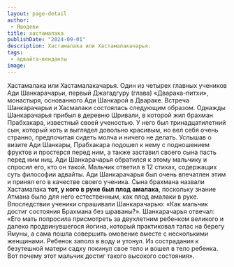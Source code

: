 ```yaml
---
layout: page-detail
author:
 - Яшодеви
title: хастамалака
publishDate: "2024-09-01"
description: Хастамалака или Хастамалакачарья.
tags:
 - адвайта-венданты
image: 
---
```


Хастамалака или Хастамалакачарья.
Один из четырех главных учеников Ади Шанкарачарьи, первый Джагадгуру (глава) «Дварака-питхи», монастыря, основанного Ади Шанкарой в Двараке. Встреча Шанкарачарьи и Хасмалаки состоялась следующим образом. Однажды Шанкарачарья прибыл в деревню Шривали, в которой жил брахман Прабхакара, известный своей ученостью. У него был тринадцатилетний сын, который хоть и выглядел довольно красивым, но вел себя очень странно, предпочитая сидеть молча и ничего не делать. Услышав о визите Ади Шанкары, Прабхакара подошел к нему с подношением фруктов и простерся перед ним, а также заставил своего сына пасть перед ним ниц. Ади Шанкарачарья обратился к этому мальчику и спросил его, кто он такой. Мальчик ответил в 12 стихах, содержащих суть философии адвайты. Ади Шанкарачарья был очень впечатлен этим и принял его в качестве своего ученика. Сына брахмана назвали Хастамалака __тот, у кого в руке был плод амалака__, поскольку знание Атмана было для него естественным, как плод амалаки в руке. Впоследствии ученики спрашивали Шанкарачарью: «Как мальчик достиг состояния Брахмана без шраваны?». Шанкарачарья отвечал: «Его мать попросила присмотреть за двухлетним ребенком великого и далеко продвинувшегося йогина, который практиковал тапас на берегу Ямуны, а сама пошла совершить омовение вместе с несколькими женщинами. Ребенок заполз в воду и утонул. Из сострадания к безутешной матери садху покинул свое тело и вошел в тело ребенка. Вот почему этот мальчик достиг такого высокого состояния».

